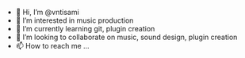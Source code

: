 - 👋 Hi, I’m @vntisami
- 👀 I’m interested in music production
- 🌱 I’m currently learning git, plugin creation
- 💞️ I’m looking to collaborate on music, sound design, plugin creation
- 📫 How to reach me ...

<!---
vntisami/vntisami is a ✨ special ✨ repository because its `README.md` (this file) appears on your GitHub profile.
You can click the Preview link to take a look at your changes.
--->
